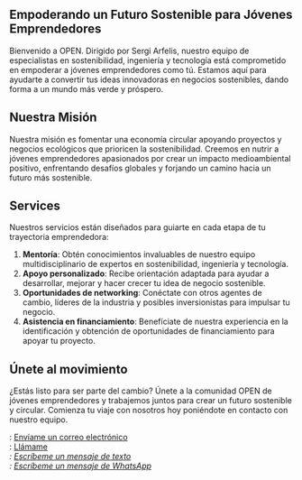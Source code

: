 ## Empoderando un Futuro Sostenible para Jóvenes Emprendedores

Bienvenido a OPEN. Dirigido por Sergi Arfelis, nuestro equipo de especialistas en sostenibilidad, ingeniería y tecnología está comprometido en empoderar a jóvenes emprendedores como tú. Estamos aquí para ayudarte a convertir tus ideas innovadoras en negocios sostenibles, dando forma a un mundo más verde y próspero.

## Nuestra Misión

Nuestra misión es fomentar una economía circular apoyando proyectos y negocios ecológicos que prioricen la sostenibilidad. Creemos en nutrir a jóvenes emprendedores apasionados por crear un impacto medioambiental positivo, enfrentando desafíos globales y forjando un camino hacia un futuro más sostenible.

## Services

Nuestros servicios están diseñados para guiarte en cada etapa de tu trayectoria emprendedora:

1. <strong>Mentoría</strong>: Obtén conocimientos invaluables de nuestro equipo multidisciplinario de expertos en sostenibilidad, ingeniería y tecnología.
2. <strong>Apoyo personalizado</strong>: Recibe orientación adaptada para ayudar a desarrollar, mejorar y hacer crecer tu idea de negocio sostenible.
3. <strong>Oportunidades de networking</strong>: Conéctate con otros agentes de cambio, líderes de la industria y posibles inversionistas para impulsar tu negocio.
4. <strong>Asistencia en financiamiento</strong>: Benefíciate de nuestra experiencia en la identificación y obtención de oportunidades de financiamiento para apoyar tu proyecto.

## Únete al movimiento

¿Estás listo para ser parte del cambio? Únete a la comunidad OPEN de jóvenes emprendedores y trabajemos juntos para crear un futuro sostenible y circular. Comienza tu viaje con nosotros hoy poniéndote en contacto con nuestro equipo.

<i class="fa fa-envelope" aria-hidden="true"></i>: <a href="mailto:saetgn@gmail.com">Envíame un correo electrónico</a> <br>
<i class="fas fa-phone-alt"></i>: <a href="tel:+34634599994">Llámame</a> <br>
<i class="fas fa-comment">: <a href="sms:+34634599994">Escríbeme un mensaje de texto</a> <br>
<i class="fab fa-whatsapp"></i>: <a href="https://wa.me/+34634599994" target="_blank">Escríbeme un mensaje de WhatsApp</a>
